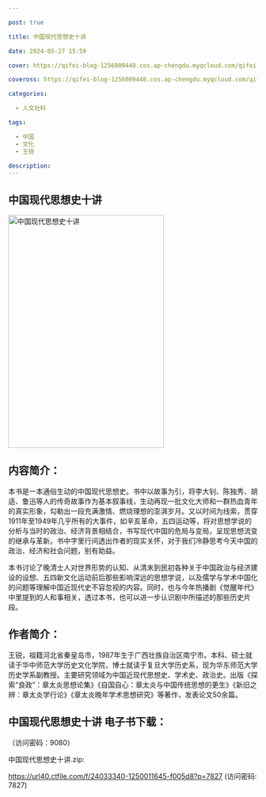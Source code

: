 ```yaml
---

post: true

title: 中国现代思想史十讲

date: 2024-05-27 15:59

cover: https://qifei-blog-1256009448.cos.ap-chengdu.myqcloud.com/qifei-blog/65f7f28d9f345e8d03f55a4f.jpg

coveross: https://qifei-blog-1256009448.cos.ap-chengdu.myqcloud.com/qifei-blog/65f7f28d9f345e8d03f55a4f.jpg

categories:

  - 人文社科

tags:

  - 中国
  - 文化
  - 王锐

description:
---
```


## 中国现代思想史十讲
<img alt="中国现代思想史十讲 " class="aligncenter loading" data-was-processed="true" decoding="async" fetchpriority="high" height="471" src="https://qifei-blog-1256009448.cos.ap-chengdu.myqcloud.com/qifei-blog/65f7f28d9f345e8d03f55a4f.jpg " style="cursor: zoom-in;" width="314"/>

## 内容简介：

本书是一本通俗生动的中国现代思想史。书中以故事为引，将李大钊、陈独秀、胡适、鲁迅等人的传奇故事作为基本叙事线，生动再现一批文化大师和一群热血青年的真实形象，勾勒出一段充满激情、燃烧理想的澎湃岁月。又以时间为线索，贯穿1911年至1949年几乎所有的大事件，如辛亥革命，五四运动等，将对思想学说的分析与当时的政治、经济背景相结合，书写现代中国的危局与变局，呈现思想流变的继承与革新。书中字里行间透出作者的现实关怀，对于我们冷静思考今天中国的政治、经济和社会问题，别有助益。

本书讨论了晚清士人对世界形势的认知、从清末到民初各种关于中国政治与经济建设的设想、五四新文化运动前后那些影响深远的思想学说，以及儒学与学术中国化的问题等理解中国近现代史不容忽视的内容。同时，也与今年热播剧《觉醒年代》中里提到的人和事相关，透过本书，也可以进一步认识剧中所描述的那些历史片段。

## 作者简介：

王锐，祖籍河北省秦皇岛市，1987年生于广西壮族自治区南宁市。本科、硕士就读于华中师范大学历史文化学院，博士就读于复旦大学历史系，现为华东师范大学历史学系副教授。主要研究领域为中国近现代思想史、学术史、政治史。出版《探索“良政”：章太炎思想论集》《自国自心：章太炎与中国传统思想的更生》《新旧之辨：章太炎学行论》《章太炎晚年学术思想研究》等著作，发表论文50余篇。

## 中国现代思想史十讲 电子书下载：

 （访问密码：9080）

中国现代思想史十讲.zip: 

https://url40.ctfile.com/f/24033340-1250011645-f005d8?p=7827 (访问密码: 7827)
